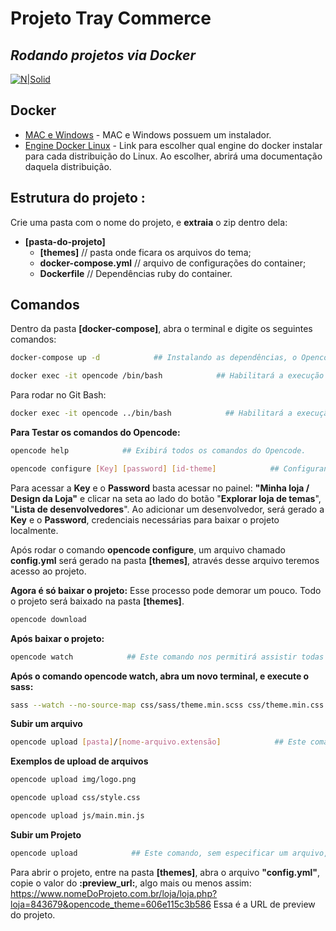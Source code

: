 # Projeto Tray Commerce
## _Rodando projetos via Docker_
[![N|Solid](https://static3.tcdn.com.br/files/841504/themes/219/img/superteia.png?53e0d03b9b7e1961be46b00aeaec3ce1)](https://superteia.com.br/)

## Docker
- [MAC e Windows] - MAC e Windows possuem um instalador.
- [Engine Docker Linux] - Link para escolher qual engine do docker instalar para cada distribuição do Linux. Ao escolher, abrirá uma documentação daquela distribuição.

[MAC e Windows]: https://www.docker.com/products/docker-desktop
[Engine Docker Linux]: https://hub.docker.com/search?q=&type=edition&offering=community&operating_system=linux

## Estrutura do projeto :
Crie uma pasta com o nome do projeto, e **extraia** o zip dentro dela:
  - **[pasta-do-projeto]**
    - **[themes]** // pasta onde ficara os arquivos do tema;
    - **docker-compose.yml** // arquivo de configurações do container;
    - **Dockerfile** // Dependências ruby do container. 

## Comandos
Dentro da pasta **[docker-compose]**, abra o terminal e digite os seguintes comandos:

```sh
docker-compose up -d            ## Instalando as dependências, o Opencode da tray e subindo o Container no Docker
```

```sh
docker exec -it opencode /bin/bash            ## Habilitará a execução dos comandos do Opencode
```

Para rodar no Git Bash:

```sh
docker exec -it opencode ../bin/bash            ## Habilitará a execução dos comandos do Opencode
```

**Para Testar os comandos do Opencode:**
```sh
opencode help            ## Exibirá todos os comandos do Opencode.
```

```sh
opencode configure [Key] [password] [id-theme]            ## Configurando acesso ao tema.
```
Para acessar a **Key** e o **Password** basta acessar no painel: **"Minha loja / Design da Loja"** e clicar na seta ao lado do botão "**Explorar loja de temas**", "**Lista de desenvolvedores**". Ao adicionar um desenvolvedor, será gerado a **Key** e o **Password**, credenciais necessárias para baixar o projeto localmente.

Após rodar o comando **opencode configure**, um arquivo chamado **config.yml** será gerado na pasta **[themes]**, através desse arquivo teremos acesso ao projeto. 

**Agora é só baixar o projeto:**
Esse processo pode demorar um pouco. Todo o projeto será baixado na pasta **[themes]**.
```sh
opencode download
```
**Após baixar o projeto:**
```sh
opencode watch            ## Este comando nos permitirá assistir todas as mudanças ao dar ctrl + S no código.
```

**Após o comando opencode watch, abra um novo terminal, e execute o sass:**
```sh
sass --watch --no-source-map css/sass/theme.min.scss css/theme.min.css --style=compressed           ## Este comando assistira as mudanças do SASS e minificará o css fianl
```

**Subir um arquivo**
```sh
opencode upload [pasta]/[nome-arquivo.extensão]            ## Este comando nos permitirá subir um arquivo.
```
**Exemplos de upload de arquivos**
```sh
opencode upload img/logo.png

opencode upload css/style.css

opencode upload js/main.min.js
```

**Subir um Projeto**
```sh
opencode upload            ## Este comando, sem especificar um arquivo, irá subir o projeto inteiro.
```


Para abrir o projeto, entre na pasta **[themes]**, abra o arquivo **"config.yml"**, copie o valor do **:preview_url:**, algo mais ou menos assim: https://www.nomeDoProjeto.com.br/loja/loja.php?loja=843679&opencode_theme=606e115c3b586
Essa é a URL de preview do projeto.